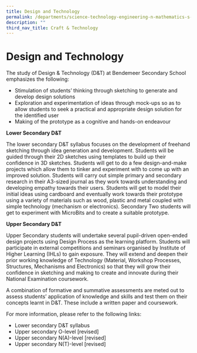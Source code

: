 ```yaml
---
title: Design and Technology
permalink: /departments/science-technology-engineering-n-mathematics-s-t-e-m/craft-n-technology/d-and-t
description: ""
third_nav_title: Craft & Technology
---
```

# Design and Technology
The study of Design & Technology (D&T) at Bendemeer Secondary School emphasizes the following:

* Stimulation of students’ thinking through sketching to generate and develop design solutions
* Exploration and experimentation of ideas through mock-ups so as to allow students to seek a practical and appropriate design solution for the identified user 
* Making of the prototype as a cognitive and hands-on endeavour
 
**Lower Secondary D&T**

The lower secondary D&T syllabus focuses on the development of freehand sketching through idea generation and development. Students will be guided through their 2D sketches using templates to build up their confidence in 3D sketches. Students will get to do a few design-and-make projects which allow them to tinker and experiment with to come up with an improved solution. Students will carry out simple primary and secondary research in their A3-sized journal as they work towards understanding and developing empathy towards their users. Students will get to model their initial ideas using cardboard and eventually work towards their prototype using a variety of materials such as wood, plastic and metal coupled with simple technology (mechanism or electronics). Secondary Two students will get to experiment with MicroBits and to create a suitable prototype.

**Upper Secondary D&T**

Upper Secondary students will undertake several pupil-driven open-ended design projects using Design Process as the learning platform. Students will participate in external competitions and seminars organised by Institute of Higher Learning (IHLs) to gain exposure. They will extend and deepen their prior working knowledge of Technology (Material, Workshop Processes, Structures, Mechanisms and Electronics) so that they will grow their confidence in sketching and making to create and innovate during their National Examination coursework. 

A combination of formative and summative assessments are meted out to assess students’ application of knowledge and skills and test them on their concepts learnt in D&T. These include a written paper and coursework. 
 
For more information, please refer to the following links: 
* Lower secondary D&T syllabus
* Upper secondary O-level [revised]
* Upper secondary N(A)-level [revised]
* Upper secondary N(T)-level [revised]